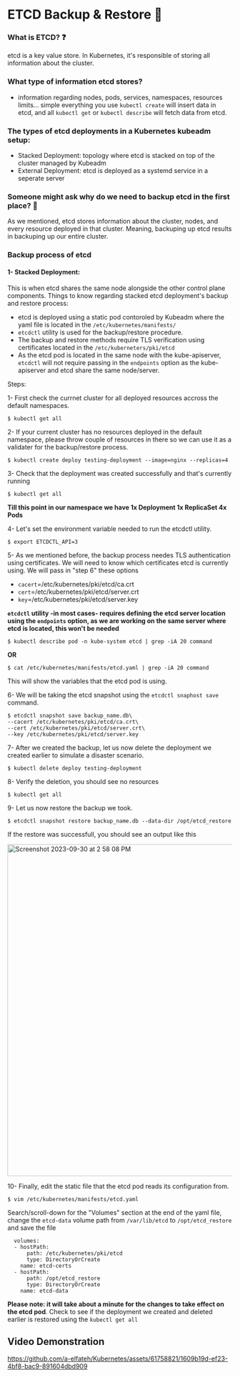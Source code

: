 # ETCD Backup & Restore 🚀 # 

### What is ETCD? ❓
etcd is a key value store. In Kubernetes, it's responsible of storing all information about the cluster.

###  What type of information etcd stores?
- information regarding nodes, pods, services, namespaces, resources limits... simple everything you use ```kubectl create``` will insert data in etcd, and all ```kubectl get``` or ```kubectl describe``` will fetch data from etcd.

### The types of etcd deployments in a Kubernetes kubeadm setup:
- Stacked Deployment: topology where etcd is stacked on top of the cluster managed by Kubeadm
- External Deployment: etcd is deployed as a systemd service in a seperate server

### Someone might ask why do we need to backup etcd in the first place? 🤔
As we mentioned, etcd stores information about the cluster, nodes, and every resource deployed in that cluster. Meaning, backuping up etcd results in backuping up our entire cluster.

### Backup process of etcd ###
#### 1- Stacked Deployment:
This is when etcd shares the same node alongside the other control plane components.
Things to know regarding stacked etcd deployment's backup and restore process:
   - etcd is deployed using a static pod contoroled by Kubeadm where the yaml file is located in the ```/etc/kubernetes/manifests/```
   - ```etcdctl``` utility is used for the backup/restore procedure.
   - The backup and restore methods require TLS verification using certificates located in the ```/etc/kuberneters/pki/etcd```
   - As the etcd pod is located in the same node with the kube-apiserver, ```etcdctl``` will not require passing in the ```endpoints``` option as the kube-apiserver and etcd share the same node/server.

Steps:

1- First check the currnet cluster for all deployed resources accross the default namespaces.
```
$ kubectl get all
```

2- If your current cluster has no resources deployed in the default namespace, please throw couple of resources in there so we can use it as a validater for the backup/restore process.
```
$ kubectl create deploy testing-deployment --image=nginx --replicas=4
```

3- Check that the deployment was created successfully and that's currently running
```
$ kubectl get all
```

**Till this point in our namespace we have 1x Deployment 1x ReplicaSet 4x Pods**

4- Let's set the environment variable needed to run the etcdctl utility.
```
$ export ETCDCTL_API=3
```

5- As we mentioned before, the backup process needes TLS authentication using certificates. We will need to know which certificates etcd is currently using. We will pass in "step 6" these options 
- ```cacert```=/etc/kubernetes/pki/etcd/ca.crt
- ```cert```=/etc/kubernetes/pki/etcd/server.crt
- ```key```=/etc/kubernetes/pki/etcd/server.key

**```etcdctl``` utility -in most cases- requires defining the etcd server location using the ```endpoints``` option, as we are working on the same server where etcd is located, this won't be needed**

```
$ kubectl describe pod -n kube-system etcd | grep -iA 20 command
```
**OR**
```
$ cat /etc/kubernetes/manifests/etcd.yaml | grep -iA 20 command
```
This will show the variables that the etcd pod is using.

6- We will be taking the etcd snapshot using the ```etcdctl snaphost save``` command. 
```
$ etcdctl snapshot save backup_name.db\
--cacert /etc/kubernetes/pki/etcd/ca.crt\
--cert /etc/kubernetes/pki/etcd/server.crt\
--key /etc/kubernetes/pki/etcd/server.key
```

7- After we created the backup, let us now delete the deployment we created earlier to simulate a disaster scenario.
```
$ kubectl delete deploy testing-deployment
```

8- Verify the deletion, you should see no resources
```
$ kubectl get all
```

9- Let us now restore the backup we took.
```
$ etcdctl snapshot restore backup_name.db --data-dir /opt/etcd_restore
```
If the restore was successfull, you should see an output like this

<img width="743" alt="Screenshot 2023-09-30 at 2 58 08 PM" src="https://github.com/a-elfateh/Kubernetes/assets/61758821/b9a66d16-5b00-40a3-9d00-b9044364563a">



10- Finally, edit the static file that the etcd pod reads its configuration from. 
```
$ vim /etc/kubernetes/manifests/etcd.yaml
```

Search/scroll-down for the "Volumes" section at the end of the yaml file, change the ```etcd-data``` volume path from ```/var/lib/etcd``` to ```/opt/etcd_restore``` and save the file
```
  volumes:
  - hostPath:
      path: /etc/kubernetes/pki/etcd
      type: DirectoryOrCreate
    name: etcd-certs
  - hostPath:
      path: /opt/etcd_restore
      type: DirectoryOrCreate
    name: etcd-data
```
**Please note: it will take about a minute for the changes to take effect on the etcd pod**. Check to see if the deployment we created and deleted earlier is restored using the ```kubectl get all```

## Video Demonstration ##



https://github.com/a-elfateh/Kubernetes/assets/61758821/1609b19d-ef23-4bf8-bac9-891604dbd909

